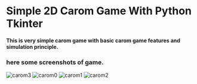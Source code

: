 # Simple 2D Carom Game With Python Tkinter

#### This is very simple carom game with basic carom game features and simulation principle.

### here some screenshots of game.
![carom3](https://user-images.githubusercontent.com/85817726/182584574-378763af-7907-4956-b7bb-01f1fb50b654.png)
![carom0](https://user-images.githubusercontent.com/85817726/182584586-e9bf2e47-a4c8-4f57-bf3d-e3a38060cfca.png)
![carom1](https://user-images.githubusercontent.com/85817726/182584598-32c8e4fa-7d2d-4691-ade5-d14e3daf7254.png)
![carom2](https://user-images.githubusercontent.com/85817726/182584612-14c76aa8-30a0-4dd5-aaec-dc5cd3d5923b.png)

